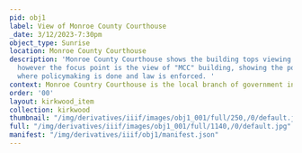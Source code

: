 ```yaml
---
pid: obj1
label: View of Monroe County Courthouse
_date: 3/12/2023-7:30pm
object_type: Sunrise
location: Monroe County Courthouse
description: 'Monroe County Courthouse shows the building tops viewing various buildings,
  however the focus point is the view of "MCC" building, showing the politics of Kirkwood,
  where policymaking is done and law is enforced. '
context: Monroe Country Courthouse is the local branch of government in the community.
order: '00'
layout: kirkwood_item
collection: kirkwood
thumbnail: "/img/derivatives/iiif/images/obj1_001/full/250,/0/default.jpg"
full: "/img/derivatives/iiif/images/obj1_001/full/1140,/0/default.jpg"
manifest: "/img/derivatives/iiif/obj1/manifest.json"
---
```

